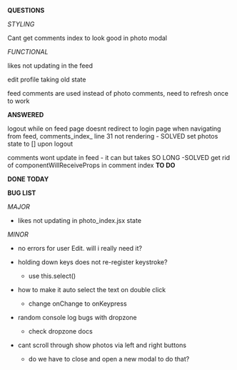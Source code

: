 **QUESTIONS**

*STYLING*

Cant get comments index to look good in photo modal


*FUNCTIONAL*


likes not updating in the feed

edit profile taking old state

 feed comments are used instead of photo comments, need to refresh once to work

**ANSWERED**

logout while on feed page doesnt redirect to login page
when navigating from feed, comments_index_ line 31 not rendering - SOLVED set photos state to [] upon logout

comments wont update in feed - it can but takes SO LONG -SOLVED get rid of componentWillReceiveProps in comment index
**TO DO**


**DONE TODAY**


**BUG LIST**

*MAJOR*

  - likes not updating in photo_index.jsx state

*MINOR*

- no errors for user Edit. will i really need it?

- holding down keys does not re-register keystroke?
  + use this.select()

- how to make it auto select the text on double click
  + change onChange to onKeypress

- random console log bugs with dropzone
  + check dropzone docs

- cant scroll through show photos via left and right buttons
  + do we have to close and open a new modal to do that?
